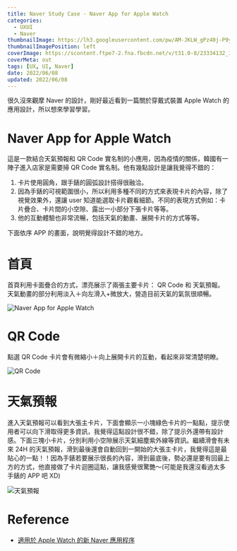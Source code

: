 ```yaml
---
title: Naver Study Case - Naver App for Apple Watch
categories:
  - UXUI
  - Naver
thumbnailImage: https://lh3.googleusercontent.com/pw/AM-JKLW_gPz40j-P9yIOQ6wZLG2U-ze9VIhURA0SDuGKr5ia0iTlmsu-eKigmgvlW6j_L1UcdRPDdg5YdwXBsBl-4cftMqjluBdDIdC9y7c5P6rqw6qq7p5G4NVcU0nnajJNm8DijRa0Ez_qzehd5iU4CaVptw=w1622-h910-no?authuser=0
thumbnailImagePosition: left
coverImage: https://scontent.ftpe7-2.fna.fbcdn.net/v/t31.0-8/23334132_1176106459189674_1239481400149826057_o.png?_nc_cat=111&_nc_sid=6e5ad9&_nc_ohc=kCux1p2xeGoAX8klr-t&_nc_ht=scontent.ftpe7-2.fna&oh=513d1104549da6cc9be7b37179371911&oe=5EC05781
coverMeta: out
tags: [UX, UI, Naver]
date: 2022/06/08
updated: 2022/06/08
---
```


很久沒來觀摩 Naver 的設計，剛好最近看到一篇關於穿戴式裝置 Apple Watch 的應用設計，所以想來學習學習。

<!--more-->

# Naver App for Apple Watch

這是一款結合天氣預報和 QR Code 實名制的小應用，因為疫情的關係，韓國有一陣子進入店家是需要掃 QR Code 實名制。他有幾點設計是讓我覺得不錯的：

1. 卡片使用圓角，跟手錶的圓弧設計搭得很融洽。
2. 因為手錶的可視範圍很小，所以利用多種不同的方式來表現卡片的內容，除了視覺效果外，還讓 user 知道能選取卡片觀看細節。不同的表現方式例如：卡片疊合、卡片間的小空隙、露出一小部分下張卡片等等。
3. 他的互動體驗也非常流暢，包括天氣的動畫、展開卡片的方式等等。

下面依序 APP 的畫面，說明覺得設計不錯的地方。

# 首頁

首頁利用卡面疊合的方式，漂亮展示了兩張主要卡片： QR Code 和 天氣預報。天氣動畫的部分利用淡入＋向左滑入+微放大，營造目前天氣的氣氛很順暢。

![Naver App for Apple Watch](https://lh3.googleusercontent.com/pw/AM-JKLVtx-e3oLW0zWuO4bDCyz7chtzO0VFKF89L9ngnNj8-dflWSDX3Ux-pEcHLpgDWcIGkH4UUtKQmXlKoPKJydDO0en84KMSMj1lN3Uz5bE7HQLZDneudNc4r-gQEj4DYsuPTKn-BUN7gMlNeGRbj5VU_Jg=w900-h916-no?authuser=0)

# QR Code

點選 QR Code 卡片會有微縮小＋向上展開卡片的互動，看起來非常清楚明瞭。

![QR Code](https://lh3.googleusercontent.com/pw/AM-JKLXMzBB2fwRnJ3f4i8VJB2GH8RpqXRACLt3pnIi4olDLQ_ewYhMQZR0L_nnYj_1NnMeVIcX6ULgm-_83dmffKhL5WVTqoRTdndcG2UbOW1jVcl4uQMREwDvujMsaipQ8kcZ_ybGVluoC4v_3fqJDyQaoHA=w900-h506-no?authuser=0)

# 天氣預報

進入天氣預報可以看到大張主卡片，下面會顯示一小塊綠色卡片的一點點，提示使用者可以向下滑取得更多資訊，我覺得這點設計很不錯，除了提示外還帶有設計感。下面三塊小卡片，分別利用小空隙展示天氣細塵紫外線等資訊。繼續滑會有未來 24H 的天氣預報，滑到最後還會自動回到一開始的大張主卡片，我覺得這是最貼心的一點！！因為手錶若要展示很長的內容，滑到最底後，勢必還是要有回最上方的方式，他直接做了卡片迴圈這點，讓我感覺很驚艷～(可能是我還沒看過太多手錶的 APP 吧 XD)

![天氣預報](https://lh3.googleusercontent.com/pw/AM-JKLUuVmjTr6eY4TyhcOCnSlI1j8hMs0HrVshxjigdJwl5v820i-vBlDQ0sAK9MbT6ZmBVWUMKW3rDKkmr2wnYR4vJdkKIuLeHmPrFpPO3Cy1UwEHCx4LNXm_AdTCJnOJeHJDA79nttxmOkfrbsN6XnmGdMw=w966-h544-no?authuser=0)

# Reference

* [適用於 Apple Watch 的新 Naver 應用程序](https://blog.naver.com/nvr_design/222315744463)